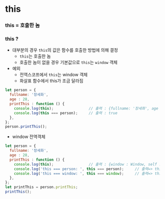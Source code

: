 # this
### this = 호출한 놈
### this ? 
- 대부분의 경우 ```this```의 값은 함수를 호출한 방법에 의해 결정
  - ```this```는 호출한 놈
  - 호출한 놈이 없을 경우 기본값으로 ```this```는 ```window``` 객체
- 예외
  - 전역스코프에서 ```this```는 window 객체 
  - 화살표 함수에서 this가 조금 달라짐

```JavaScript
let person = {
  fullname: '장세화',
  age : 28,
  printThis : function () {
    console.log(this);                // 출력 : {fullname: '장세화', age : 28, printThis : f}
    console.log(this === person);     // 출력 : true
  },
};
person.printThis();
```

- window 전역객체

```JavaScript
let person = {
  fullname: '장세화',
  age : 28,
  printThis : function () {
    console.log(this);                // 출력 : {window : Window, self : Window ...}
    console.log('this === person: ', this === person);     // 출력=> this === person: false
    console.log('this === window: ', this === window);     // 출력=> this === window: true
  },
};
let printThis = person.printThis;
printThis();
```

